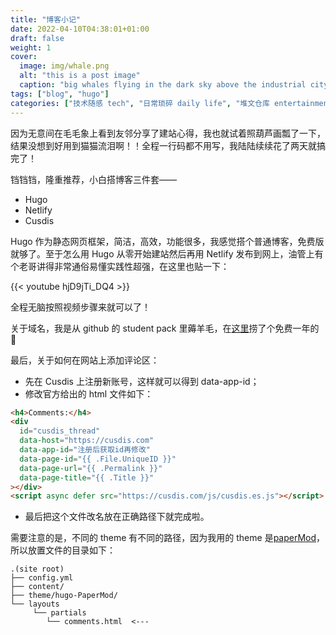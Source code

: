 ```yaml
---
title: "博客小记"
date: 2022-04-10T04:38:01+01:00
draft: false
weight: 1
cover:
  image: img/whale.png
  alt: "this is a post image"
  caption: "big whales flying in the dark sky above the industrial city, made by Disco Diffusion"
tags: ["blog", "hugo"]
categories: ["技术随感 tech", "日常琐碎 daily life", "堆文仓库 entertainment"]
---
```


因为无意间在毛毛象上看到友邻分享了建站心得，我也就试着照葫芦画瓢了一下，结果没想到好用到猫猫流泪啊！！全程一行码都不用写，我陆陆续续花了两天就搞完了！

铛铛铛，隆重推荐，小白搭博客三件套——

- Hugo
- Netlify
- Cusdis

Hugo 作为静态网页框架，简洁，高效，功能很多，我感觉搭个普通博客，免费版就够了。至于怎么用 Hugo 从零开始建站然后再用 Netlify 发布到网上，油管上有个老哥讲得非常通俗易懂实践性超强，在这里也贴一下：

{{< youtube hjD9jTi_DQ4 >}}
<br/>

全程无脑按照视频步骤来就可以了！

关于域名，我是从 github 的 student pack 里薅羊毛，在[这里](name.com)捞了个免费一年的 🤪

最后，关于如何在网站上添加评论区：

- 先在 Cusdis 上注册新账号，这样就可以得到 data-app-id；
- 修改官方给出的 html 文件如下：

```html
<h4>Comments:</h4>
<div
  id="cusdis_thread"
  data-host="https://cusdis.com"
  data-app-id="注册后获取id再修改"
  data-page-id="{{ .File.UniqueID }}"
  data-page-url="{{ .Permalink }}"
  data-page-title="{{ .Title }}"
></div>
<script async defer src="https://cusdis.com/js/cusdis.es.js"></script>
```

- 最后把这个文件改名放在正确路径下就完成啦。

需要注意的是，不同的 theme 有不同的路径，因为我用的 theme 是[paperMod](https://github.com/adityatelange/hugo-PaperMod/tree/c5d31c778b572c3952c35e918765901cb223c045)，所以放置文件的目录如下：

```
.(site root)
├── config.yml
├── content/
├── theme/hugo-PaperMod/
└── layouts
     └── partials
        └── comments.html  <---
```
